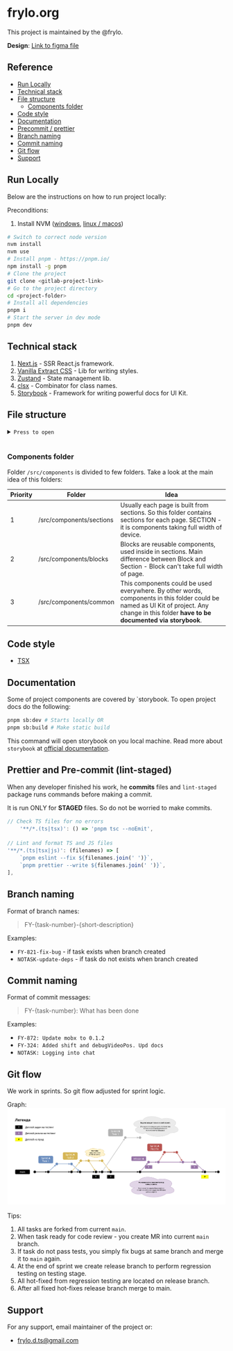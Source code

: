 # frylo.org

This project is maintained by the @frylo.

**Design**: [Link to figma file](https://www.figma.com/file/4PxEoUwT1SLLI0gCA2OLmf/Frylo.d.ts-Portfolio?type=design&node-id=7%3A110&mode=design&t=aF4FEKOlKYac9n43-1)

## Reference

-   [Run Locally](#run-locally)
-   [Technical stack](#technical-stack)
-   [File structure](#file-structure)
    -   [Components folder](#components-folder)
-   [Code style](#code-style)
-   [Documentation](#documentation)
-   [Precommit / prettier](#prettier-and-pre-commit-lint-staged)
-   [Branch naming](#branch-naming)
-   [Commit naming](#commit-naming)
-   [Git flow](#git-flow)
-   [Support](#support)

## Run Locally

Below are the instructions on how to run project locally:

Preconditions:
1. Install NVM ([windows](https://github.com/coreybutler/nvm-windows), [linux / macos](https://github.com/nvm-sh/nvm))

```bash
# Switch to correct node version
nvm install
nvm use
# Install pnpm - https://pnpm.io/
npm install -g pnpm
# Clone the project
git clone <gitlab-project-link>
# Go to the project directory
cd <project-folder>
# Install all dependencies
pnpm i
# Start the server in dev mode
pnpm dev
```

## Technical stack

1. [Next.js](https://nextjs.org/) - SSR React.js framework.
2. [Vanilla Extract CSS](https://vanilla-extract.style/) - Lib for writing styles.
3. [Zustand](https://zustand-demo.pmnd.rs/) - State management lib.
4. [clsx](https://www.npmjs.com/package/clsx) - Combinator for class names.
5. [Storybook](https://storybook.js.org/) - Framework for writing powerful docs for UI Kit.

## File structure

<details><summary><code>Press to open</code></summary>

```
.
├── .husky                         Contains tasks for precommit
├── .vscode                        All required plugins are stored here as recommendations
├── @types                         Global types
├── src                            Folder with all sources
│   ├── app                            Folder defining routing of app
│   ├── assets                         Folder with assets, could be imported from code
│   ├── components                     Check "Components folder" chapter
│   │   ├── blocks                         Check "Components folder" chapter
│   │   ├── common                         Check "Components folder" chapter
│   │   └── sections                       Check "Components folder" chapter
│   ├── stores                         Folders with all zustand stores
│   ├── styles                         Folders with all basic vanilla-extract/css styles
│   ├── constants                      Project constants
├── next.config.js                 Config for NextJS
├── next-env.d.ts                  Typing config for NextJS
├── out                            Folder with build
├── package.json                   Yarn package list and config
├── public                         Static files
│   ├── favicon.ico                    Favicon of site
│   └── fonts                          Folder with all fonts
└── README.md                      You are here
```

</details>
<br>

### Components folder

Folder `/src/components` is divided to few folders. Take a look at the main idea of this folders:

| Priority | Folder               | Idea                                                                                                                                                                                                        |
| -------- | -------------------- | ----------------------------------------------------------------------------------------------------------------------------------------------------------------------------------------------------------- |
| 1        | /src/components/sections | Usually each page is built from sections. So this folder contains sections for each page. SECTION - it is components taking full width of device.                                                           |
| 2        | /src/components/blocks   | Blocks are reusable components, used inside in sections. Main difference between Block and Section - Block can't take full width of page.                                                                   |
| 3        | /src/components/common   | This components could be used everywhere. By other words, components in this folder could be named as UI Kit of project. Any change in this folder **have to be documented via storybook**. |

## Code style

-   [TSX](./README/jsx-codestyle.md)

## Documentation

Some of project components are covered by `storybook. To open project docs do the following:

```bash
pnpm sb:dev # Starts locally OR
pnpm sb:build # Make static build
```

This command will open storybook on you local machine. Read more about `storybook` at [official documentation](https://storybook.js.org/docs/get-started/whats-a-story).

## Prettier and Pre-commit (lint-staged)

When any developer finished his work, he **commits** files and `lint-staged` package runs commands before making a commit.

It is run ONLY for **STAGED** files. So do not be worried to make commits.

```js
// Check TS files for no errors
	'**/*.(ts|tsx)': () => 'pnpm tsc --noEmit',

// Lint and format TS and JS files
'**/*.(ts|tsx|js)': (filenames) => [
    `pnpm eslint --fix ${filenames.join(' ')}`,
    `pnpm prettier --write ${filenames.join(' ')}`,
],
```

## Branch naming

Format of branch names:

> FY-{task-number}-{short-description}

Examples:

-   `FY-821-fix-bug` - if task exists when branch created
-   `NOTASK-update-deps` - if task do not exists when branch created

## Commit naming

Format of commit messages:

> FY-{task-number}: What has been done

Examples:

-   `FY-872: Update mobx to 0.1.2`
-   `FY-324: Added shift and debugVideoPos. Upd docs`
-   `NOTASK: Logging into chat`

## Git flow

We work in sprints. So git flow adjusted for sprint logic.

Graph:
![git graph](README/git-hub-release-flow.png)

Tips:

1. All tasks are forked from current `main`.
2. When task ready for code review - you create MR into current `main` branch.
3. If task do not pass tests, you simply fix bugs at same branch and merge it to `main` again.
4. At the end of sprint we create release branch to perform regression testing on testing stage.
5. All hot-fixed from regression testing are located on release branch.
6. After all fixed hot-fixes release branch merge to main.

## Support

For any support, email maintainer of the project or:

- frylo.d.ts@gmail.com

